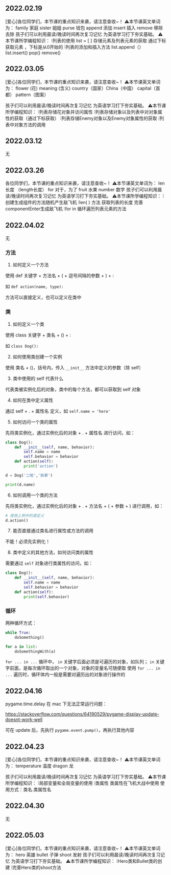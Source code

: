 ## 2022.02.19

[爱心]各位同学们，本节课的重点知识来袭，请注意查收~！
⚠本节课英文单词为：
family 家庭 sister 姐姐
purse 钱包
append 添加 insert 插入
remove  移除  去除
孩子们可以利用晨读/晚读时间再次复习记忆
为英语学习打下夯实基础。
⚠本节课所学编程知识：
❕列表的使用 list = [ ] 存储元素及列表元素的获取
通过下标获取元素 ，下标是从0开始的
❕列表的添加和插入方法 list.append（） list.insert() pop() remove()

## 2022.03.05

[爱心]各位同学们，本节课的重点知识来袭，请注意查收~！
⚠本节课英文单词为：
flower (花)        meaning (含义)
country（国家）China（中国）
capital（首都） pattern（图案）

孩子们可以利用晨读/晚读时间再次复习记忆
为英语学习打下夯实基础。
⚠本节课所学编程知识：
❕列表存储花对象并访问属性
❕列表存储对象以及列表中对对象属性的获取（通过下标获取）
❕列表存储Enemy对象以及Enemy对象属性的获取
❕列表中对象方法的调用

## 2022.03.12

无

## 2022.03.26

各位同学们，本节课的重点知识来袭，请注意查收~！
⚠本节课英文单词为：
len 长度 （length长度）
for  对于，为了
fruit 水果
number  数字
孩子们可以利用晨读/晚读时间再次复习记忆
为英语学习打下夯实基础。
⚠本节课所学编程知识：
❕创建生成组件的方法随机产生敌飞机
❕len( ) 方法 获取列表的长度
完善componentEnter生成敌飞机
❕for in 循环遍历列表元素的方法

## 2022.04.02

无

### 方法

1. 如何定义一个方法

使用 def 关键字 + 方法名 + ( + 逗号间隔的参数 + ) + :

如 `def action(name, type):`

方法可以直接定义，也可以定义在类中

### 类

1. 如何定义一个类

使用 class 关键字 + 类名 + () + :

如 `class Dog():`

2. 如何使用类创建一个实例

使用 类名 + ()，括号内，传入 `__init__` 方法中定义的参数（除 self）

3. 类中使用的 self 代表什么

代表类被实例化后的对象，类中的每个方法，都可以获取到 self 对象

4. 如何在类中定义属性

通过 self + . + 属性名 定义，如 `self.name = 'hero'`

5. 如何访问一个类的属性

先将类实例化，通过实例化后的对象 + . + 属性名 进行访问，如：

```python
class Dog():
    def __init__(self, name, behavior):
        self.name = name
        self.behavior = behavior
    def action(self):
        print('action')

d = Dog('二哈','拆家')

print(d.name)
```

6. 如何调用一个类的方法

先将类实例化，通过实例化后的对象 + . + 方法名 + ( + 参数 + ) 进行调用，如：

```python
# 使用上例中的类定义
d.action()
```

7. 能否直接通过类名进行属性或方法的调用

不能！必须先实例化！

8. 类中定义的其他方法，如何访问类的属性

需要通过 `self` 对象进行类属性的访问，如：

```python
class Dog():
    def __init__(self, name, behavior):
        self.name = name
        self.behavior = behavior
    def action(self):
        print(self.behavior)
```

### 循环

两种循环方式：

```python
while True:
    doSomething()
```

```python
for a in list:
    doSomethingWith(a)
```

`for ... in ...` 循环中，
`in` 关键字后面必须是可遍历的对象，如队列；
`in` 关键字前面，是每次循环取出的一个对象，对象的变量名可随便取
使用 `for ... in ...` 遍历时，循环体内一般是需要对遍历出的对象进行操作的

## 2022.04.16

pygame.time.delay 在 mac 下无法正常运行问题：

https://stackoverflow.com/questions/64190529/pygame-display-update-doesnt-work-well

可在 update 后，先执行 `pygame.event.pump()`，再执行其他内容

## 2022.04.23

[爱心]各位同学们，本节课的重点知识来袭，请注意查收~！
⚠本节课英文单词为：
temperature 温度
dragon 龙 

孩子们可以利用晨读/晚读时间再次复习记忆
为英语学习打下夯实基础。
⚠本节课所学编程知识：
❕局部变量和全局变量的使用
❕类属性 类属性在飞机大战中使用
使用方式：类名.类属性名

## 2022.04.30

无

## 2022.05.03

[爱心]各位同学们，本节课的重点知识来袭，请注意查收~！
⚠本节课英文单词为：
hero 英雄 bullet 子弹
shoot 发射
孩子们可以利用晨读/晚读时间再次复习记忆
为英语学习打下夯实基础。
⚠本节课所学编程知识：
❕Hero类和Bullet类的创建
❕完善Hero类的shoot方法